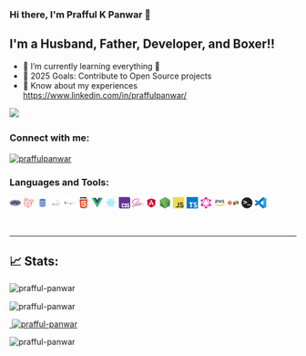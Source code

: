 ### Hi there, I'm Prafful K Panwar 👋

## I'm a Husband, Father, Developer, and Boxer!!

<!-- <p align="left"> <img src="https://komarev.com/ghpvc/?username=prafful-panwar&label=Profile%20views&color=0e75b6&style=flat" alt="prafful-panwar" /> </p> -->

- 🌱 I’m currently learning everything 🤣
- 🥅 2025 Goals: Contribute to Open Source projects
- 📄 Know about my experiences https://www.linkedin.com/in/praffulpanwar/

![](https://komarev.com/ghpvc/?username=prafful-panwar&color=blue)
<!-- ### Spotify Playing 🎧

[<img src="https://now-playing-codestackr.vercel.app/api/spotify-playing" alt="codeSTACKr Spotify Playing" width="350" />](https://open.spotify.com/user/swyqyimdc12jajde4vpwd2x1b) -->

### Connect with me:
<a href="https://linkedin.com/in/praffulpanwar" target="blank"><img align="center" src="https://raw.githubusercontent.com/rahuldkjain/github-profile-readme-generator/master/src/images/icons/Social/linked-in-alt.svg" alt="praffulpanwar" height="30" width="40" /></a>
<br />

### Languages and Tools:

<code><img height="20" src="https://raw.githubusercontent.com/github/explore/80688e429a7d4ef2fca1e82350fe8e3517d3494d/topics/php/php.png"></code>
<code><img height="20" src="https://raw.githubusercontent.com/github/explore/80688e429a7d4ef2fca1e82350fe8e3517d3494d/topics/laravel/laravel.png"></code>
<code><img height="20" src="https://raw.githubusercontent.com/github/explore/80688e429a7d4ef2fca1e82350fe8e3517d3494d/topics/sql/sql.png"></code>
<code><img height="20" src="https://raw.githubusercontent.com/github/explore/80688e429a7d4ef2fca1e82350fe8e3517d3494d/topics/mysql/mysql.png"></code>
<code><img height="20" src="https://raw.githubusercontent.com/github/explore/80688e429a7d4ef2fca1e82350fe8e3517d3494d/topics/mongodb/mongodb.png"></code>
<code><img height="20" src="https://raw.githubusercontent.com/github/explore/80688e429a7d4ef2fca1e82350fe8e3517d3494d/topics/html/html.png"></code>
<code><img height="20" src="https://raw.githubusercontent.com/github/explore/80688e429a7d4ef2fca1e82350fe8e3517d3494d/topics/vue/vue.png"></code>
<code><img height="20" src="https://raw.githubusercontent.com/github/explore/80688e429a7d4ef2fca1e82350fe8e3517d3494d/topics/react/react.png"></code>
<code><img height="20" src="https://raw.githubusercontent.com/github/explore/80688e429a7d4ef2fca1e82350fe8e3517d3494d/topics/css/css.png"></code>
<code><img height="20" src="https://raw.githubusercontent.com/github/explore/80688e429a7d4ef2fca1e82350fe8e3517d3494d/topics/sass/sass.png"></code>
<code><img height="20" src="https://raw.githubusercontent.com/github/explore/80688e429a7d4ef2fca1e82350fe8e3517d3494d/topics/angular/angular.png"></code>
<code><img height="20" src="https://raw.githubusercontent.com/github/explore/80688e429a7d4ef2fca1e82350fe8e3517d3494d/topics/nodejs/nodejs.png"></code>
<code><img height="20" src="https://raw.githubusercontent.com/github/explore/80688e429a7d4ef2fca1e82350fe8e3517d3494d/topics/javascript/javascript.png"></code>
<code><img height="20" src="https://raw.githubusercontent.com/github/explore/80688e429a7d4ef2fca1e82350fe8e3517d3494d/topics/typescript/typescript.png"></code>
<code><img height="20" src="https://raw.githubusercontent.com/github/explore/5c058a388828bb5fde0bcafd4bc867b5bb3f26f3/topics/graphql/graphql.png"></code>
<code><img height="20" src="https://raw.githubusercontent.com/github/explore/80688e429a7d4ef2fca1e82350fe8e3517d3494d/topics/aws/aws.png"></code>
<code><img height="20" src="https://raw.githubusercontent.com/github/explore/80688e429a7d4ef2fca1e82350fe8e3517d3494d/topics/git/git.png"></code>
<code><img height="20" src="https://raw.githubusercontent.com/github/explore/80688e429a7d4ef2fca1e82350fe8e3517d3494d/topics/terminal/terminal.png"></code>
<code><img height="20" src="https://raw.githubusercontent.com/github/explore/80688e429a7d4ef2fca1e82350fe8e3517d3494d/topics/visual-studio-code/visual-studio-code.png"></code>

<br />

---
## 📈 Stats:
<div align='left'>
<p><img src="https://github-readme-stats-sigma-five.vercel.app/api/top-langs?username=prafful-panwar&show_icons=true&locale=en&layout=compact&theme=tokyonight" alt="prafful-panwar" /></p>
</div>

<div align='left'>
    <p><img align="center" src="https://github-readme-stats-sigma-five.vercel.app/api?username=prafful-panwar&show_icons=true&locale=en&theme=tokyonight" alt="prafful-panwar" /></p>
</div>

<p align="left"><a href="https://github.com/ryo-ma/github-profile-trophy">&nbsp;<img src="https://github-profile-trophy.vercel.app/?username=prafful-panwar&theme=tokyonight" alt="prafful-panwar" /></a> </p>

<p><img align="left" src="https://github-readme-streak-stats.herokuapp.com/?user=prafful-panwar&&theme=tokyonight" alt="prafful-panwar" /></p>

[//]: # (<div align='left'>)

[//]: # (    <img src='https://github-readme-stats.vercel.app/api/wakatime?username=prafful_panwar&layout=compact' alt='Languages over last 7 days ' align='center' />)

[//]: # (</div>)

[facebook]: https://www.facebook.com/praffulpanwar/
[twitter]: https://twitter.com/prafful_panwar
[linkedin]: https://www.linkedin.com/in/praffulpanwar
